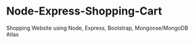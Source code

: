 # Node-Express-Shopping-Cart
Shopping Website using Node, Express, Bootstrap, Mongoose/MongoDB Atlas
